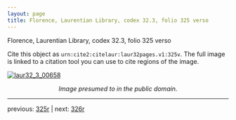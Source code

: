 ```yaml
---
layout: page
title: Florence, Laurentian Library, codex 32.3, folio 325 verso
---
```


Florence, Laurentian Library, codex 32.3, folio 325 verso

Cite this object as `urn:cite2:citelaur:laur32pages.v1:325v`.  The full image is linked to a citation tool you can use to cite regions of the image.

[![laur32_3_00658](http://www.homermultitext.org/iipsrv?IIIF=/project/homer/pyramidal/deepzoom/citelaur/laur32imgs/v1/laur32_3_00658.tif/full/800,/0/default.jpg)](http://www.homermultitext.org/ict2/?urn=urn:cite2:citelaur:laur32imgs.v1:laur32_3_00658) 

<p style="text-align: center; font-style: italic;">Image presumed to in the public domain.</p>

---

previous: [325r](../325r/) | next: [326r](../326r/)